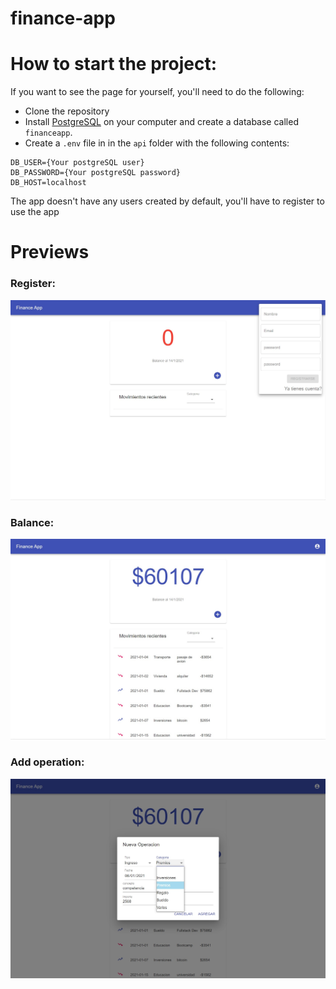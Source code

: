 # finance-app

# How to start the project:

If you want to see the page for yourself, you'll need to do the following:

- Clone the repository
- Install [PostgreSQL](https://www.postgresql.org/) on your computer and create a database called `financeapp`.
- Create a `.env` file in in the `api` folder with the following contents:

```
DB_USER={Your postgreSQL user}
DB_PASSWORD={Your postgreSQL password}
DB_HOST=localhost

```

The app doesn't have any users created by default, you'll have to register to use the app

# Previews

### Register:

![alt text](./images/1.jpg "register")

### Balance:

![alt text](./images/2.jpg "balance")

### Add operation:

![alt text](./images/3.jpg "add operation")
